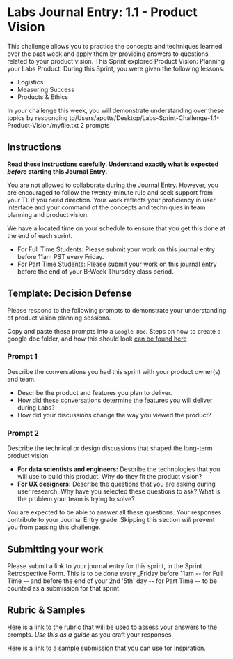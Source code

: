 # Labs Journal Entry: 1.1 - Product Vision

This challenge allows you to practice the concepts and techniques learned over the past week and apply them by providing answers to questions related to your product vision. This Sprint explored Product Vision: Planning your Labs Product. During this Sprint, you were given the following lessons:

- Logistics
- Measuring Success
- Products & Ethics

In your challenge this week, you will demonstrate understanding over these topics by responding to/Users/apotts/Desktop/Labs-Sprint-Challenge-1.1-Product-Vision/myfile.txt 2 prompts

## Instructions

**Read these instructions carefully. Understand exactly what is expected _before_ starting this Journal Entry.**

You are not allowed to collaborate during the Journal Entry. However, you are encouraged to follow the twenty-minute rule and seek support from your TL if you need direction. Your work reflects your proficiency in user interface and your command of the concepts and techniques in team planning and product vision.

We have allocated time on your schedule to ensure that you get this done at the end of each sprint.

- For Full Time Students: Please submit your work on this journal entry before 11am PST every Friday.
- For Part Time Students: Please submit your work on this journal entry before the end of your B-Week Thursday class period.

## Template: Decision Defense

Please respond to the following prompts to demonstrate your understanding of product vision planning sessions.

Copy and paste these prompts into a `Google Doc`. Steps on how to create a google doc folder, and how this should look [can be found here](https://www.notion.so/lambdaschool/Labs-Journal-Entry-Submission-Logistics-a6003eb8288b4fd1af0fb40a1a42d278)

### Prompt 1

Describe the conversations you had this sprint with your product owner(s) and team.

- Describe the product and features you plan to deliver.
- How did these conversations determine the features you will deliver during Labs?
- How did your discussions change the way you viewed the product?

### Prompt 2

Describe the technical or design discussions that shaped the long-term product vision.

- **For data scientists and engineers:** Describe the technologies that you will use to build this product. Why do they fit the product vision?
- **For UX designers:** Describe the questions that you are asking during user research. Why have you selected these questions to ask? What is the problem your team is trying to solve?

You are expected to be able to answer all these questions. Your responses contribute to your Journal Entry grade. Skipping this section _will_ prevent you from passing this challenge.

## Submitting your work

Please submit a link to your journal entry for this sprint, in the Sprint Retrospective Form. This is to be done every _Friday before 11am -- for Full Time -- and before the end of your 2nd '5th' day -- for Part Time -- to be counted as a submission for that sprint.

## Rubric & Samples

[Here is a link to the rubric](https://www.notion.so/lambdaschool/1-1-Rubric-Product-Vision-35451a1d7aa74ec799fa963f275e9a0c) that will be used to assess your answers to the prompts. _Use this as a guide_ as you craft your responses.

[Here is a link to a sample submission](https://docs.google.com/document/d/1H7eJ92uM_6xB4qPtVgQMSf4CfbHPuVDqr4mb1LaG8nk/edit) that you can use for inspiration.
